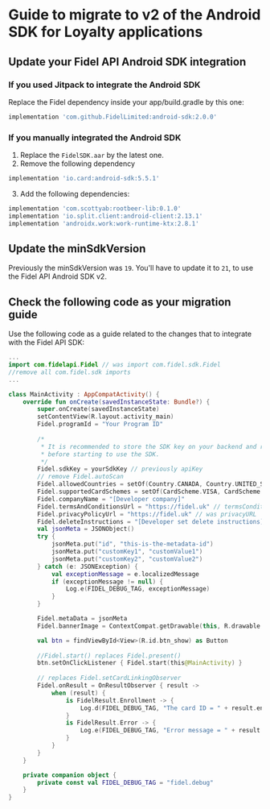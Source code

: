 # Guide to migrate to v2 of the Android SDK for Loyalty applications

## Update your Fidel API Android SDK integration

### If you used Jitpack to integrate the Android SDK

Replace the Fidel dependency inside your app/build.gradle by this one:

```groovy
implementation 'com.github.FidelLimited:android-sdk:2.0.0'
```

### If you manually integrated the Android SDK

1. Replace the `FidelSDK.aar` by the latest one. 
2. Remove the following dependency
```groovy
implementation 'io.card:android-sdk:5.5.1'
```
3. Add the following dependencies:
```groovy
implementation 'com.scottyab:rootbeer-lib:0.1.0'
implementation 'io.split.client:android-client:2.13.1'
implementation 'androidx.work:work-runtime-ktx:2.8.1'
```

## Update the minSdkVersion

Previously the minSdkVersion was `19`. You'll have to update it to `21`, to use the Fidel API Android SDK v2.

## Check the following code as your migration guide

Use the following code as a guide related to the changes that  to integrate with the Fidel API SDK:

```kotlin
...
import com.fidelapi.Fidel // was import com.fidel.sdk.Fidel
//remove all com.fidel.sdk imports
...

class MainActivity : AppCompatActivity() {
    override fun onCreate(savedInstanceState: Bundle?) {
        super.onCreate(savedInstanceState)
        setContentView(R.layout.activity_main)
        Fidel.programId = "Your Program ID"
        
        /*
         * It is recommended to store the SDK key on your backend and retrieve it
         * before starting to use the SDK.
         */
        Fidel.sdkKey = yourSdkKey // previously apiKey
        // remove Fidel.autoScan
        Fidel.allowedCountries = setOf(Country.CANADA, Country.UNITED_STATES, Country.UNITED_KINGDOM)
        Fidel.supportedCardSchemes = setOf(CardScheme.VISA, CardScheme.MASTERCARD, CardScheme.AMERICAN_EXPRESS)
        Fidel.companyName = "[Developer company]"
        Fidel.termsAndConditionsUrl = "https://fidel.uk" // termsConditionsURL
        Fidel.privacyPolicyUrl = "https://fidel.uk" // was privacyURL
        Fidel.deleteInstructions = "[Developer set delete instructions]"
        val jsonMeta = JSONObject()
        try {
            jsonMeta.put("id", "this-is-the-metadata-id")
            jsonMeta.put("customKey1", "customValue1")
            jsonMeta.put("customKey2", "customValue2")
        } catch (e: JSONException) {
            val exceptionMessage = e.localizedMessage
            if (exceptionMessage != null) {
                Log.e(FIDEL_DEBUG_TAG, exceptionMessage)
            }
        }

        Fidel.metaData = jsonMeta
        Fidel.bannerImage = ContextCompat.getDrawable(this, R.drawable.fidel_test_banner)?.toBitmap()

        val btn = findViewById<View>(R.id.btn_show) as Button
        
        //Fidel.start() replaces Fidel.present()
        btn.setOnClickListener { Fidel.start(this@MainActivity) }
        
        // replaces Fidel.setCardLinkingObserver
        Fidel.onResult = OnResultObserver { result ->
            when (result) {
                is FidelResult.Enrollment -> {
                    Log.d(FIDEL_DEBUG_TAG, "The card ID = " + result.enrollmentResult.cardId)
                }
                is FidelResult.Error -> {
                    Log.e(FIDEL_DEBUG_TAG, "Error message = " + result.error.message)
                }
            }
        }
    }

    private companion object {
        private const val FIDEL_DEBUG_TAG = "fidel.debug"
    }
}
```

